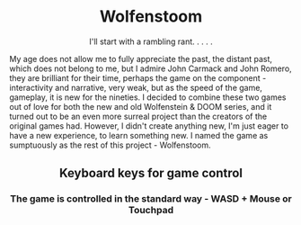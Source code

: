 <h1 align="center">Wolfenstoom</h1>
<p align="center">  I'll start with a rambling rant. . . . . </p>

My age does not allow me to fully appreciate the past, the distant past, which does not belong to me,
but I admire John Carmack and John Romero, they are brilliant for their time, 
perhaps the game on the component - interactivity and narrative, very weak, but as the speed of the game, gameplay, it is new for the nineties. 
I decided to combine these two games out of love for both the new and old Wolfenstein & DOOM series, and it turned out to be an even more surreal project than the creators of the original games had. However, I didn't create anything new, I'm just eager to have a new experience, to learn something new. 
I named the game as sumptuously as the rest of this project - Wolfenstoom. 

<h2 align="center">Keyboard keys for game control</h2>
<h3 align="center">The game is controlled in the standard way - WASD + Mouse or Touchpad</h3>
